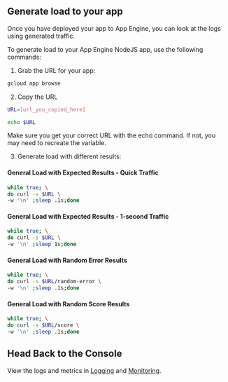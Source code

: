 ## Generate load to your app
Once you have deployed your app to App Engine, you can look at the logs using generated traffic. 

To generate load to your App Engine NodeJS app, use the following commands:
1. Grab the URL for your app:

``` bash
gcloud app browse 
```
2. Copy the URL 

``` bash
URL=[url_you_copied_here]
```
``` bash
echo $URL
```
Make sure you get your correct URL with the echo command. If not, you may need to recreate the variable. 

3. Generate load with different results: 

#### General Load with Expected Results - Quick Traffic
``` bash
while true; \
do curl -s $URL \
-w '\n' ;sleep .1s;done
```
#### General Load with Expected Results - 1-second Traffic
``` bash
while true; \
do curl -s $URL \
-w '\n' ;sleep 1s;done
```

#### General Load with Random Error Results 
``` bash
while true; \
do curl -s $URL/random-error \
-w '\n' ;sleep .1s;done
```

#### General Load with Random Score Results
``` bash
while true; \
do curl -s $URL/score \
-w '\n' ;sleep .1s;done
```
## Head Back to the Console 
View the logs and metrics in [Logging](https://console.cloud.google.com/logs) and [Monitoring](https://console.cloud.google.com/monitoring). 
